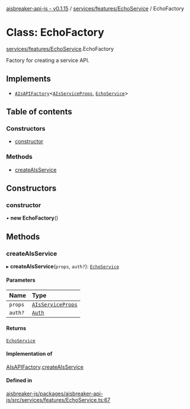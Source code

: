 [aisbreaker-api-js - v0.1.15](../README.md) / [services/features/EchoService](../modules/services_features_EchoService.md) / EchoFactory

# Class: EchoFactory

[services/features/EchoService](../modules/services_features_EchoService.md).EchoFactory

Factory for creating a service API.

## Implements

- [`AIsAPIFactory`](../interfaces/api_AIsService.AIsAPIFactory.md)<[`AIsServiceProps`](../interfaces/api_AIsService.AIsServiceProps.md), [`EchoService`](services_features_EchoService.EchoService.md)\>

## Table of contents

### Constructors

- [constructor](services_features_EchoService.EchoFactory.md#constructor)

### Methods

- [createAIsService](services_features_EchoService.EchoFactory.md#createaisservice)

## Constructors

### constructor

• **new EchoFactory**()

## Methods

### createAIsService

▸ **createAIsService**(`props`, `auth?`): [`EchoService`](services_features_EchoService.EchoService.md)

#### Parameters

| Name | Type |
| :------ | :------ |
| `props` | [`AIsServiceProps`](../interfaces/api_AIsService.AIsServiceProps.md) |
| `auth?` | [`Auth`](../interfaces/api_models_Auth.Auth.md) |

#### Returns

[`EchoService`](services_features_EchoService.EchoService.md)

#### Implementation of

[AIsAPIFactory](../interfaces/api_AIsService.AIsAPIFactory.md).[createAIsService](../interfaces/api_AIsService.AIsAPIFactory.md#createaisservice)

#### Defined in

[aisbreaker-js/packages/aisbreaker-api-js/src/services/features/EchoService.ts:67](https://github.com/aisbreaker/aisbreaker-js/blob/develop/packages/aisbreaker-api-js/src/services/features/EchoService.ts#L67)
